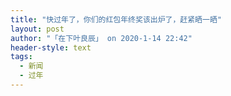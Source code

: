```yaml
---
title: "快过年了，你们的红包年终奖该出炉了，赶紧晒一晒"
layout: post
author: "「在下叶良辰」 on 2020-1-14 22:42"
header-style: text
tags:
  - 新闻
  - 过年
---
```


<head></head>
<body>
 <br>
</body>


